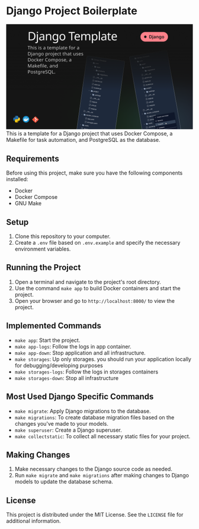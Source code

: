# Django Project Boilerplate
![Cover Image](/assets/cover.png)
This is a template for a Django project that uses Docker Compose, a Makefile for task automation, and PostgreSQL as the
database.

## Requirements

Before using this project, make sure you have the following components installed:

- Docker
- Docker Compose
- GNU Make

## Setup

1. Clone this repository to your computer.
2. Create a `.env` file based on `.env.example` and specify the necessary environment variables.

## Running the Project

1. Open a terminal and navigate to the project's root directory.
2. Use the command `make app` to build Docker containers and start the project.
3. Open your browser and go to `http://localhost:8000/` to view the project.

## Implemented Commands

- `make app`: Start the project.
- `make app-logs`: Follow the logs in app container.
- `make app-down`: Stop application and all infrastructure.
- `make storages`: Up only storages. you should run your application locally for debugging/developing purposes
- `make storages-logs`: Follow the logs in storages containers
- `make storages-down`: Stop all infrastructure

## Most Used Django Specific Commands

- `make migrate`: Apply Django migrations to the database.
- `make migrations`: To create database migration files based on the changes you've made to your models.
- `make superuser`: Create a Django superuser.
- `make collectstatic`: To collect all necessary static files for your project.

## Making Changes

1. Make necessary changes to the Django source code as needed.
2. Run `make migrate` and `make migrations` after making changes to Django models to update the database schema.

## License

This project is distributed under the MIT License. See the `LICENSE` file for additional information.